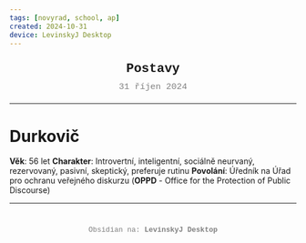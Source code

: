 ```yaml
---
tags: [novyrad, school, ap]
created: 2024-10-31
device: LevinskyJ Desktop
---
```

<div style="text-align: center; font-size: 1.6em; font-weight: bold; padding: 10px 0; font-family: Courier New">
  Postavy
</div>

<div style="text-align: center; color: gray; font-size: 1.1em; margin-bottom: 20px; font-family: Courier New">  31 říjen 2024
</div>

---
# Durkovič

**Věk**: 56 let
**Charakter**: Introvertní, inteligentní, sociálně neurvaný, rezervovaný, pasivní, skeptický, preferuje rutinu
**Povolání**: Úředník na Úřad pro ochranu veřejného diskurzu (**OPPD** - Office for the Protection of Public Discourse)

---

<div style="text-align: center; color: gray; font-size: 0.9em; margin-top: 40px; font-family: Courier New">
  Obsidian na: <strong>LevinskyJ Desktop</strong>
</div>
